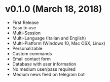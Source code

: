 # v0.1.0 (March 18, 2018)

* First Release
* Easy to use
* Multi-Session
* Multi-Language (Italian and English)
* Multi-Platform (Windows 10, Mac OSX, Linux)
* Personalizable
* Custom commands
* Email contact form
* Database with user information
* No medium user/pass required
* Medium news feed on telegram bot
